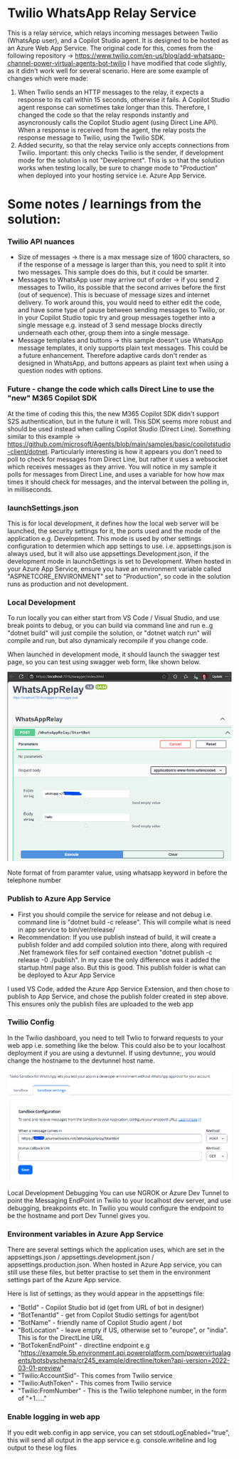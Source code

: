 # Twilio WhatsApp Relay Service
This is a relay service, which relays incoming messages between Twilio (WhatsApp user), and a Copilot Studio agent. It is designed to be hosted as an Azure Web App Service.
The original code for this, comes from the following repository -> https://www.twilio.com/en-us/blog/add-whatsapp-channel-power-virtual-agents-bot-twilio
I have modified that code slightly, as it didn't work well for several scenario. Here are some example of changes which were made: 

1. When Twilio sends an HTTP messages to the relay, it expects a response to its call within 15 seconds, otherwise it fails. A Copilot Studio agent response can sometimes take longer than this. Therefore, I changed the code so that the relay responds instantly and asyncronously calls the Copilot Studio agent (using Direct Line API). When a response is received from the agent, the relay posts the response message to Twilio, using the Twilio SDK.
2. Added security, so that the relay service only accepts connections from Twilio. Important: this only checks Twilio is the sender, if development mode for the solution is not "Development". This is so that the solution works when testing locally, be sure to change mode to "Production" when deployed into your hosting service i.e. Azure App Service.

# Some notes / learnings from the solution:

### Twilio API nuances

- Size of messages -> there is a max message size of 1600 characters, so if the response of a message is larger than this, you need to split it into two messages. This sample does do this, but it could be smarter.
- Messages to WhatsApp user may arrive out of order -> if you send 2 messages to Twilio, its possible that the second arrives before the first (out of sequence). This is becuase of message sizes and internet delivery. To work around this, you would need to either edit the code, and have some type of pause between sending messages to Twilio, or in your Copilot Studio topic try and group messages together into a single message e.g. instead of 3 send message blocks directly underneath each other, group them into a single message.
- Message templates and buttons -> this sample doesn't use WhatsApp message templates, it only supports plain text messages. This could be a future enhancement. Therefore adaptive cards don't render as designed in WhatsApp, and buttons appears as plaint text when using a question nodes with options.

### Future - change the code which calls Direct Line to use the "new" M365 Copilot SDK

At the time of coding this this, the new M365 Copilot SDK didn't support S2S authentication, but in the future it will. This SDK seems more robust and should be used instead when calling Copilot Studio (Direct Line). Something similar to this example -> https://github.com/microsoft/Agents/blob/main/samples/basic/copilotstudio-client/dotnet.
Particularly interesting is how it appears you don't need to poll to check for messages from Direct Line, but rather it uses a websocket which receives messages as they arrive. You will notice in my sample it polls for messages from Direct Line, and uses a variable for how how max times it should check for messages, and the interval between the polling in, in milliseconds.

### launchSettings.json

This is for local development, it defines how the local web server will be launched, the security settings for it, the ports used and the mode of the application e.g. Development. This mode is used by other settings configuration to determien which app settings to use. i.e. appsettings.json is always used, but it will also use appsettings.Development.json, if the development mode in launchSettings is set to Development. When hosted in your Azure App Service, ensure you have an environment variable called "ASPNETCORE_ENVIRONMENT" set to "Production", so code in the solution runs as production and not development.

### Local Development

To run locally you can either start from VS Code / Visual Studio, and use break points to debug, or you can build via command line and run e..g "dotnet build" will just compile the solution, or "dotnet watch run" will compile and run, but also dynamicaly recompile if you change code.

When launched in development mode, it should launch the swagger test page, so you can test using swagger web form, like shown below.

![Swagger](https://github.com/m-odonovan/copilot-studio-relays/blob/main/Twilio%20WhatsApp%20Relay/images/swagger.png?raw=true "Swagger")

Note format of from paramter value, using whatsapp keyword in before the telephone number

### Publish to Azure App Service

 - First you should compile the service for release and not debug i.e. command line is "dotnet build -c release". This will compile what is need in app service to bin/ver/release/
 - Recommendation: If you use publish instead of build, it will create a publish folder and add compiled solution into there, along with required .Net framework files for self contained exection "dotnet publish -c release -0 ./publish". In my case the only difference was it added the startup.html page also. But this is good. This publish folder is what can be deployed to Azur App Service

I used VS Code, added the Azure App Service Extension, and then chose to publish to App Service, and chose the publish folder created in step above. This ensures only the publish files are uploaded to the web app

### Twilio Config

In the Twilio dashboard, you need to tell Twlio to forward requests to your web app i.e. something like the below. This could also be to your localhost deployment if you are using a devtunnel. If using devtunne;, you would change the hostname to the devtunnel host name.

![Twilio Config](https://github.com/m-odonovan/copilot-studio-relays/blob/main/Twilio%20WhatsApp%20Relay/images/TwilioConfig.png?raw=true "Twilio Config")

Local Development Debugging
You can use NGROK or Azure Dev Tunnel to point the Messaging EndPoint in Twilio to your localhost dev server, and use debugging, breakpoints etc. In Twilio you would configure the endpoint to be the hostname and port Dev Tunnel gives you.

### Environment variables in Azure App Service

There are several settings which the application uses, which are set in the appsettings.json / appsettings.development.json / appsettings.production.json. When hosted in Azure App service, you can still use these files, but better practise to set them in the environment settings part of the Azure App service.

Here is list of settings, as they would appear in the appsettings file:

- "BotId" - Copilot Studio bot id (get from URL of bot in designer)
- "BotTenantId" - get from Copilot Studio settings for agent/bot
- "BotName" - friendly name of Copilot Studio agent / bot
- "BotLocation" - leave empty if US, otherwise set to "europe", or "india". This is for the DirectLine URL
- "BotTokenEndPoint" - directline endpoint e.g "https://example.5b.environment.api.powerplatform.com/powervirtualagents/botsbyschema/cr245_example/directline/token?api-version=2022-03-01-preview"
- "Twilio:AccountSid"- This comes from Twilio service
- "Twilio:AuthToken" - This comes from Twilio service
- "Twilio:FromNumber" - This is the Twilio telephone number, in the form of "+1....."


### Enable logging in web app

If you edit web.config in app service, you can set stdoutLogEnabled="true", this will send all output in the app service e.g. console.writeline and log output to these log files

